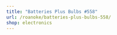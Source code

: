 ```yaml
---
title: "Batteries Plus Bulbs #558"
url: /roanoke/batteries-plus-bulbs-558/
shop: electronics
---
```

